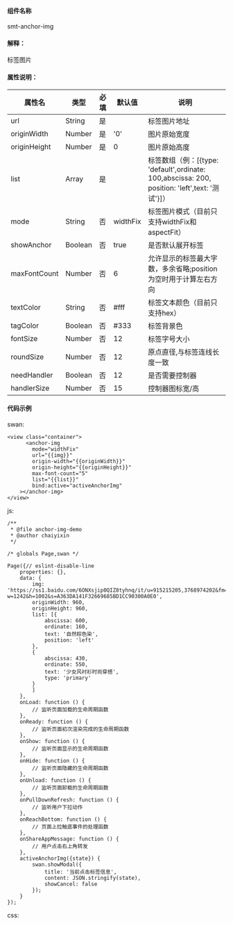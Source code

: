 #### 组件名称
smt-anchor-img

#### 解释：
标签图片

#### 属性说明：
|属性名 | 类型 | 必填 | 默认值 |说明 |
|---|---|---|---|---|
|url |String |是||标签图片地址|
|originWidth |Number |是|&#39;0&#39;|图片原始宽度|
|originHeight |Number |是|0|图片原始高度|
|list |Array |是||标签数组（例：[{type: &#39;default&#39;,ordinate: 100,abscissa: 200, position: &#39;left&#39;,text: &#39;测试&#39;}]）|
|mode |String |否|widthFix|标签图片模式（目前只支持widthFix和aspectFit）|
|showAnchor |Boolean |否|true|是否默认展开标签|
|maxFontCount |Number |否|6|允许显示的标签最大字数，多余省略;position为空时用于计算左右方向|
|textColor |String |否|#fff|标签文本颜色（目前只支持hex）|
|tagColor |Boolean |否|#333|标签背景色|
|fontSize |Number |否|12|标签字号大小|
|roundSize |Number |否|12|原点直径,与标签连线长度一致|
|needHandler |Boolean |否|12|是否需要控制器|
|handlerSize |Number |否|15|控制器图标宽&#x2F;高|

#### 代码示例
swan:
```
<view class="container">
      <anchor-img 
        mode="widthFix"
        url="{{img}}"
        origin-width="{{originWidth}}"
        origin-height="{{originHeight}}"
        max-font-count="5"
        list="{{list}}"
        bind:active="activeAnchorImg"
    ></anchor-img>
</view>
```
js:
```
/**
 * @file anchor-img-demo
 * @author chaiyixin
 */

/* globals Page,swan */

Page({// eslint-disable-line
    properties: {},
    data: {
        img: 'https://ss1.baidu.com/6ONXsjip0QIZ8tyhnq/it/u=915215205,3768974202&fm=179&app=35&f=PNG?w=1242&h=1002&s=A363DA141F32669685BD1CC90300A0E0',
        originWidth: 960,
        originHeight: 960,
        list: [{
            abscissa: 600,
            ordinate: 160,
            text: '自然棕色染',
            position: 'left'
        },
        {
            abscissa: 430,
            ordinate: 550,
            text: '少女风衬衫时尚穿搭',
            type: 'primary'
        }
        ]
    },
    onLoad: function () {
        // 监听页面加载的生命周期函数
    },
    onReady: function () {
        // 监听页面初次渲染完成的生命周期函数
    },
    onShow: function () {
        // 监听页面显示的生命周期函数
    },
    onHide: function () {
        // 监听页面隐藏的生命周期函数
    },
    onUnload: function () {
        // 监听页面卸载的生命周期函数
    },
    onPullDownRefresh: function () {
        // 监听用户下拉动作
    },
    onReachBottom: function () {
        // 页面上拉触底事件的处理函数
    },
    onShareAppMessage: function () {
        // 用户点击右上角转发
    },
    activeAnchorImg({state}) {
        swan.showModal({
            title: '当前点击标签信息',
            content: JSON.stringify(state),
            showCancel: false
        });
    }
});
```
css:
```

```